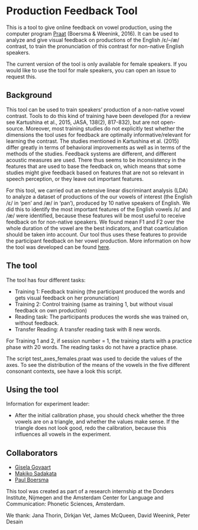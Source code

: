 # Production Feedback Tool

This is a tool to give online feedback on vowel production, using the computer program [Praat](http://www.fon.hum.uva.nl/praat/) (Boersma & Weenink, 2016). 
It can be used to analyze and give visual feedback on productions of the English /ɛ/–/æ/ contrast, to train the pronunciation of this contrast for non-native English speakers.

The current version of the tool is only available for female speakers. If you would like to use the tool for male speakers, you can open an issue to request this.

## Background
This tool can be used to train speakers’ production of a non-native vowel contrast. Tools to do this kind of training have been developed (for a review see Kartushina et al., 2015, JASA, 138(2), 817-832), but are not open-source. Moreover, most training studies do not explicitly test whether the dimensions the tool uses for feedback are optimally informative/relevant for learning the contrast. The studies mentioned in Kartushina et al. (2015) differ greatly in terms of behavioral improvements as well as in terms of the methods of the studies. Feedback systems are different, and different acoustic measures are used. There thus seems to be inconsistency in the features that are used to base the feedback on, which means that some studies might give feedback based on features that are not so relevant in speech perception, or they leave out important features. 

For this tool, we carried out an extensive linear discriminant analysis (LDA) to analyze a dataset of productions of the our vowels of interest (the English /ɛ/ in ‘pen’  and /æ/ in ‘pan’), produced by 10 native speakers of English. We did this to identify the most important features of the English vowels /ɛ/ and /æ/ were identified, because these features will be most useful to receive feedback on for non-native speakers. We found mean F1 and F2 over the whole duration of the vowel are the best indicators, and that coarticulation should be taken into account. Our tool thus uses these features to provide the participant feedback on her vowel production. More information on how the tool was developed can be found [here](thesis-GiselaGovaart.pdf).

## The tool
The tool has four different tasks:
- Training 1: Feedback training (the participant produced the words and gets visual feedback on her pronunciation) 
- Training 2: Control training (same as training 1, but without visual feedback on own production)
- Reading task: The participants produces the words she was trained on, without feedback.
- Transfer Reading: A transfer reading task with 8 new words.

For Training 1 and 2, if session number = 1, the training starts with a practice phase with 20 words. The reading tasks do not have a practice phase.

The script test_axes_females.praat was used to decide the values of the axes. To see the distribution of the means of the vowels in the five different consonant contexts, see have a look this script.

## Using the tool
Information for experiment leader:
- After the initial calibration phase, you should check whether the three vowels are on a triangle, and whether the values make sense. If the triangle does not look good, redo the calibration, because this influences all vowels in the experiment.

## Collaborators
- [Gisela Govaart](https://www.cbs.mpg.de/person/govaart/373360)
- [Makiko Sadakata](http://www.sadakata.com)
- [Paul Boersma](http://www.fon.hum.uva.nl/paul/)

This tool was created as part of a research internship at the Donders Institute, Nijmegen and the Amsterdam Center for Language and Communication: Phonetic Sciences, Amsterdam. 

We thank: Jana Thorin, Dirkjan Vet, James McQueen, David Weenink, Peter Desain
